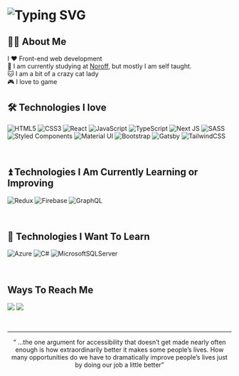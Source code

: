 # ![Typing SVG](https://readme-typing-svg.herokuapp.com?color=FF09E4&center=true&lines=Hi%2C+my+name+is+Bekki.;Welcome+to+my+Github+page.)

## 👩‍💻 About Me
I ♥️ Front-end web development <br/>
🏫 I am currently studying at <a href="https://www.noroff.no/">Noroff</a>, but mostly I am self taught. <br/>
🐱 I am a bit of a crazy cat lady <br/>
🎮 I love to game
<br/>

##  🛠️ Technologies I love
![HTML5](https://img.shields.io/badge/html5-%23E34F26.svg?style=for-the-badge&logo=html5&logoColor=white)
![CSS3](https://img.shields.io/badge/css3-%231572B6.svg?style=for-the-badge&logo=css3&logoColor=white)
![React](https://img.shields.io/badge/react-%2320232a.svg?style=for-the-badge&logo=react&logoColor=%2361DAFB)
![JavaScript](https://img.shields.io/badge/javascript-%23323330.svg?style=for-the-badge&logo=javascript&logoColor=%23F7DF1E)
![TypeScript](https://img.shields.io/badge/typescript-%23007ACC.svg?style=for-the-badge&logo=typescript&logoColor=white)
![Next JS](https://img.shields.io/badge/Next-black?style=for-the-badge&logo=next.js&logoColor=white)
![SASS](https://img.shields.io/badge/SASS-hotpink.svg?style=for-the-badge&logo=SASS&logoColor=white)
![Styled Components](https://img.shields.io/badge/styled--components-DB7093?style=for-the-badge&logo=styled-components&logoColor=white)
![Material UI](https://img.shields.io/badge/materialui-%230081CB.svg?style=for-the-badge&logo=material-ui&logoColor=white)
![Bootstrap](https://img.shields.io/badge/bootstrap-%23563D7C.svg?style=for-the-badge&logo=bootstrap&logoColor=white)
![Gatsby](https://img.shields.io/badge/Gatsby-%23663399.svg?style=for-the-badge&logo=gatsby&logoColor=white)
![TailwindCSS](https://img.shields.io/badge/tailwindcss-%2338B2AC.svg?style=for-the-badge&logo=tailwind-css&logoColor=white)

<br/>

## ⏫ Technologies I Am Currently Learning or Improving
![Redux](https://img.shields.io/badge/redux-%23593d88.svg?style=for-the-badge&logo=redux&logoColor=white)
![Firebase](https://img.shields.io/badge/firebase-%23039BE5.svg?style=for-the-badge&logo=firebase)
![GraphQL](https://img.shields.io/badge/-GraphQL-E10098?style=for-the-badge&logo=graphql&logoColor=white)

<br/>

## 🍎 Technologies I Want To Learn
![Azure](https://img.shields.io/badge/azure-%230072C6.svg?style=for-the-badge&logo=azure-devops&logoColor=white)
![C#](https://img.shields.io/badge/c%23-%23239120.svg?style=for-the-badge&logo=c-sharp&logoColor=white)
![MicrosoftSQLServer](https://img.shields.io/badge/Microsoft%20SQL%20Sever-CC2927?style=for-the-badge&logo=microsoft%20sql%20server&logoColor=white)

<br/>

## Ways To Reach Me
<a target="_blank" href="https://www.linkedin.com/in/rebecca-young83/"><img src="https://img.shields.io/badge/-LinkedIn-0077B5?style=for-the-badge&logo=Linkedin&logoColor=white"></img></a>
<a target="_blank" href="https://twitter.com/jegheterbekki"><img src="https://img.shields.io/badge/-Twitter-1DA1F2?style=for-the-badge&logo=Twitter&logoColor=white"></img></a>

<br/>
<hr>
<p align="center">
   <q> ...the one argument for accessibility that doesn’t get made nearly often enough is how extraordinarily better it makes some people’s lives. How many opportunities do we have to dramatically improve people’s lives just by doing our job a little better</q>
  
